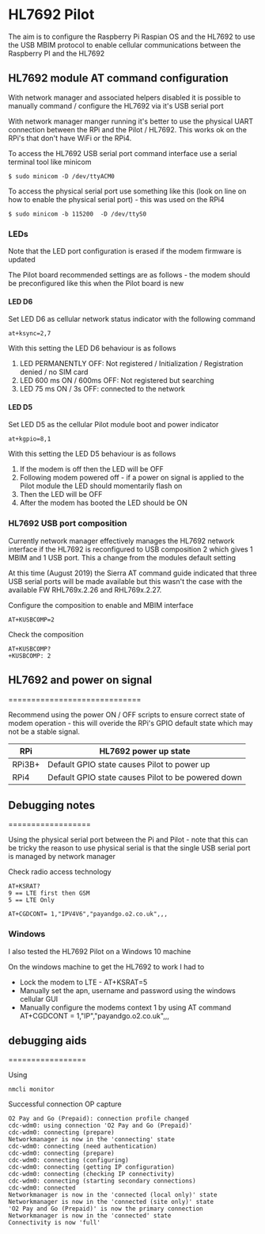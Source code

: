 # HL7692 Pilot

The aim is to configure the Raspberry Pi Raspian OS and the HL7692 to use the USB MBIM 
protocol to enable cellular communications between the Raspberry PI and the HL7692


## HL7692 module AT command configuration

With network manager and associated helpers disabled it is possible to manually
 command / configure the HL7692 via it's USB serial port  

With network manager manger running it's better to use the physical UART connection between
 the RPi and the Pilot / HL7692. This works ok on the RPi's that don't have WiFi or the RPi4.

To access the HL7692 USB serial port command interface use a serial
 terminal tool like minicom 

```
$ sudo minicom -D /dev/ttyACM0
```

To access the physical serial port use something like this (look on line on how to
 enable the physical serial port) - this was used on the RPi4

```
$ sudo minicom -b 115200  -D /dev/ttyS0
```

### LEDs
Note that the LED port configuration is erased if the modem firmware is updated

The Pilot board recommended settings are as follows - the modem should be preconfigured
 like this when the Pilot board is new

#### LED D6
Set LED D6 as cellular network status indicator with the following command
```
at+ksync=2,7
```

With this setting the LED D6 behaviour is as follows

1. LED PERMANENTLY OFF: Not registered / Initialization / Registration denied / no SIM card
1. LED 600 ms ON / 600ms OFF: Not registered but searching 
1. LED 75 ms ON / 3s OFF: connected to the network

#### LED D5
Set LED D5 as the cellular Pilot module boot and power indicator  
```
at+kgpio=8,1
```

With this setting the LED D5 behaviour is as follows
1. If the modem is off then the LED will be OFF
1. Following modem powered off - if a power on signal is applied to the Pilot module 
the LED should momentarily flash on
1. Then the LED will be OFF
1. After the modem has booted the LED should be ON

### HL7692 USB port composition

Currently network manager effectively manages the HL7692 network interface 
if the HL7692 is reconfigured to USB composition 2 which gives 1 MBIM and 1 USB port.
This a change from the modules default setting 

At this time (August 2019) the Sierra AT command guide indicated that three USB serial ports 
will be made available but this wasn't the case with the available FW RHL769x.2.26 and RHL769x.2.27.

Configure the composition to enable and MBIM interface  
```
AT+KUSBCOMP=2
```

Check the composition
```
AT+KUSBCOMP?
+KUSBCOMP: 2
```

## HL7692 and power on signal
=============================

Recommend using the power ON / OFF scripts to ensure correct state of modem operation - this will 
overide the RPi's GPIO default state which may not be a stable signal.

| RPi    |  HL7692 power up state                             |
| ------ | -------------------------------------------------- |
| RPi3B+ | Default GPIO state causes Pilot to power up        |
| RPi4   | Default GPIO state causes Pilot to be powered down |  
  

## Debugging notes
==================

Using the physical serial port between the Pi and Pilot - note that this can be tricky
 the reason to use physical serial is that the single USB serial port is managed by 
 network manager

Check radio access technology
```
AT+KSRAT?
9 == LTE first then GSM
5 == LTE Only
```

```
AT+CGDCONT= 1,"IPV4V6","payandgo.o2.co.uk",,,  

```


### Windows
I also tested the HL7692 Pilot on a Windows 10 machine 

On the windows machine to get the HL7692 to work I had to 
* Lock the modem to LTE - AT+KSRAT=5 
* Manually set the apn, username and password using the windows cellular GUI
* Manually configure the modems context 1 by using AT command
 AT+CGDCONT = 1,"IP","payandgo.o2.co.uk",,, 

## debugging aids
=================

Using
``` 
nmcli monitor
```
Successful connection OP capture
```
O2 Pay and Go (Prepaid): connection profile changed
cdc-wdm0: using connection 'O2 Pay and Go (Prepaid)'
cdc-wdm0: connecting (prepare)
Networkmanager is now in the 'connecting' state
cdc-wdm0: connecting (need authentication)
cdc-wdm0: connecting (prepare)
cdc-wdm0: connecting (configuring)
cdc-wdm0: connecting (getting IP configuration)
cdc-wdm0: connecting (checking IP connectivity)
cdc-wdm0: connecting (starting secondary connections)
cdc-wdm0: connected
Networkmanager is now in the 'connected (local only)' state
Networkmanager is now in the 'connected (site only)' state
'O2 Pay and Go (Prepaid)' is now the primary connection
Networkmanager is now in the 'connected' state
Connectivity is now 'full'


